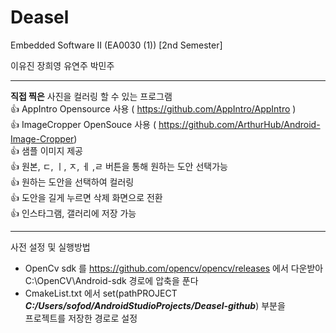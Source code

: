 # Deasel

Embedded Software II (EA0030 (1)) [2nd Semester]

이유진 장희영 유연주 박민주
  
----------------------------------------------------------------------------------------
  
**직접 찍은** 사진을 컬러링 할 수 있는 프로그램  
:+1: AppIntro Opensource 사용 ( https://github.com/AppIntro/AppIntro )  
:+1: ImageCropper OpenSouce 사용 ( https://github.com/ArthurHub/Android-Image-Cropper)  
:+1: 샘플 이미지 제공  
:+1: 원본, ㄷ, ㅣ, ㅈ, ㅔ ,ㄹ 버튼을 통해 원하는 도안 선택가능  
:+1: 원하는 도안을 선택하여 컬러링  
:+1: 도안을 길게 누르면 삭제 화면으로 전환  
:+1: 인스타그램, 갤러리에 저장 가능   


--------------------------------------------------------------------------------------------

사전 설정 및 실행방법 

- OpenCv sdk 를 https://github.com/opencv/opencv/releases 에서 다운받아 C:\OpenCV\Android-sdk 경로에 압축을 푼다 
- CmakeList.txt 에서 
    set(pathPROJECT ***C:/Users/sofod/AndroidStudioProjects/Deasel-github***) 부분을  
    프로젝트를 저장한 경로로 설정 
     
